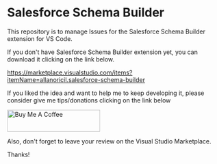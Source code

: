 # Salesforce Schema Builder

This repository is to manage Issues for the Salesforce Schema Builder extension for VS Code.

If you don't have Salesforce Schema Builder extension yet, you can download it clicking on the link below.

https://marketplace.visualstudio.com/items?itemName=allanoricil.salesforce-schema-builder

If you liked the idea and want to help me to keep developing it, please consider give me tips/donations clicking on the link below

<a href="https://www.buymeacoffee.com/allanoricil" target="_blank"><img src="https://cdn.buymeacoffee.com/buttons/default-orange.png" alt="Buy Me A Coffee" style="height: 51px !important;width: 217px !important;" ></a>

Also, don't forget to leave your review on the Visual Studio Marketplace.

Thanks!
